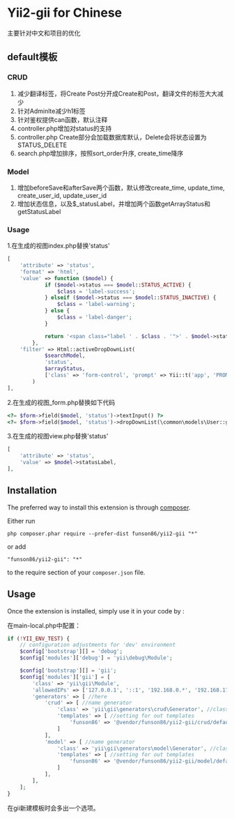 Yii2-gii for Chinese
========

主要针对中文和项目的优化


## default模板

### CRUD

1. 减少翻译标签，将Create Post分开成Create和Post，翻译文件的标签大大减少
2. 针对Adminlte减少h1标签
3. 针对鉴权提供can函数，默认注释
4. controller.php增加对status的支持
5. controller.php Create部分会加载数据库默认，Delete会将状态设置为STATUS_DELETE
6. search.php增加排序，按照sort_order升序, create_time降序

### Model

1. 增加beforeSave和afterSave两个函数，默认修改create_time, update_time, create_user_id, update_user_id
2. 增加状态信息，以及$_statusLabel，并增加两个函数getArrayStatus和getStatusLabel

### Usage
1.在生成的视图index.php替换'status'

```php
[
    'attribute' => 'status',
    'format' => 'html',
    'value' => function ($model) {
            if ($model->status === $model::STATUS_ACTIVE) {
                $class = 'label-success';
            } elseif ($model->status === $model::STATUS_INACTIVE) {
                $class = 'label-warning';
            } else {
                $class = 'label-danger';
            }

            return '<span class="label ' . $class . '">' . $model->statusLabel . '</span>';
        },
    'filter' => Html::activeDropDownList(
            $searchModel,
            'status',
            $arrayStatus,
            ['class' => 'form-control', 'prompt' => Yii::t('app', 'PROMPT_STATUS')]
        )
],
```

2.在生成的视图_form.php替换如下代码

```php
<?= $form->field($model, 'status')->textInput() ?>
<?= $form->field($model, 'status')->dropDownList(\common\models\User::getArrayStatus()) ?>
```

3.在生成的视图view.php替换'status'
```php
[
    'attribute' => 'status',
    'value' => $model->statusLabel,
],
```


Installation
------------

The preferred way to install this extension is through [composer](http://getcomposer.org/download/).

Either run

```
php composer.phar require --prefer-dist funson86/yii2-gii "*"
```

or add

```
"funson86/yii2-gii": "*"
```

to the require section of your `composer.json` file.


Usage
-----

Once the extension is installed, simply use it in your code by  :

在main-local.php中配置：

```php
if (!YII_ENV_TEST) {
    // configuration adjustments for 'dev' environment
    $config['bootstrap'][] = 'debug';
    $config['modules']['debug'] = 'yii\debug\Module';

    $config['bootstrap'][] = 'gii';
    $config['modules']['gii'] = [
        'class' => 'yii\gii\Module',
        'allowedIPs' => ['127.0.0.1', '::1', '192.168.0.*', '192.168.178.20'],
        'generators' => [ //here
            'crud' => [ //name generator
                'class' => 'yii\gii\generators\crud\Generator', //class generator
                'templates' => [ //setting for out templates
                    'funson86' => '@vendor/funson86/yii2-gii/crud/default', //name template => path to template
                ]
            ],
            'model' => [ //name generator
                'class' => 'yii\gii\generators\model\Generator', //class generator
                'templates' => [ //setting for out templates
                    'funson86' => '@vendor/funson86/yii2-gii/model/default', //name template => path to template
                ]
            ],
        ],
    ];
}
```

在gii新建模板时会多出一个选项。
